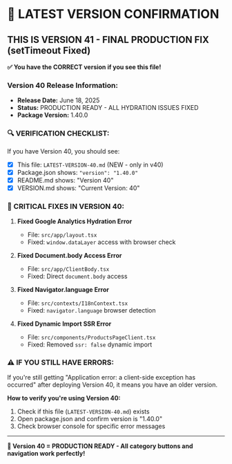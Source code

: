 # 🎯 LATEST VERSION CONFIRMATION

## THIS IS VERSION 41 - FINAL PRODUCTION FIX (setTimeout Fixed)

**✅ You have the CORRECT version if you see this file!**

### Version 40 Release Information:
- **Release Date:** June 18, 2025
- **Status:** PRODUCTION READY - ALL HYDRATION ISSUES FIXED
- **Package Version:** 1.40.0

### 🔍 VERIFICATION CHECKLIST:

If you have Version 40, you should see:
- [x] This file: `LATEST-VERSION-40.md` (NEW - only in v40)
- [x] Package.json shows: `"version": "1.40.0"`
- [x] README.md shows: "Version 40"
- [x] VERSION.md shows: "Current Version: 40"

### 🚨 CRITICAL FIXES IN VERSION 40:

1. **Fixed Google Analytics Hydration Error**
   - File: `src/app/layout.tsx`
   - Fixed: `window.dataLayer` access with browser check

2. **Fixed Document.body Access Error**
   - File: `src/app/ClientBody.tsx`
   - Fixed: Direct `document.body` access

3. **Fixed Navigator.language Error**
   - File: `src/contexts/I18nContext.tsx`
   - Fixed: `navigator.language` browser detection

4. **Fixed Dynamic Import SSR Error**
   - File: `src/components/ProductsPageClient.tsx`
   - Fixed: Removed `ssr: false` dynamic import

### ⚠️ IF YOU STILL HAVE ERRORS:

If you're still getting "Application error: a client-side exception has occurred" after deploying Version 40, it means you have an older version.

**How to verify you're using Version 40:**
1. Check if this file (`LATEST-VERSION-40.md`) exists
2. Open package.json and confirm version is "1.40.0"
3. Check browser console for specific error messages

---

**🎉 Version 40 = PRODUCTION READY - All category buttons and navigation work perfectly!**
